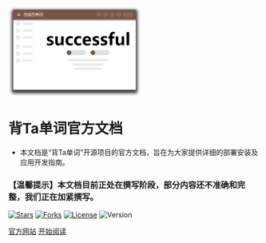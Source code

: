 <img height="180px" style="border-radius: 5%" src="static/images/coverimg.png">

<h1>背Ta单词官方文档</h1>


- 本文档是“背Ta单词”开源项目的官方文档，旨在为大家提供详细的部署安装及应用开发指南。

<h3>【温馨提示】本文档目前正处在撰写阶段，部分内容还不准确和完整，我们正在加紧撰写。</h3>

[![Stars](https://gitee.com/only4/recite-words/badge/star.svg?theme=dark)](https://gitee.com/only4/recite-words/stargazers)
[![Forks](https://gitee.com/only4/recite-words/badge/fork.svg?theme=dark)](https://gitee.com/only4/recite-words/members)
[![License](https://img.shields.io/badge/License-GPL--3.0-breghtgreen)](https://gitee.com/only4/recite-words/blob/develop/LICENSE)
![Version](https://img.shields.io/badge/Version-1.0.0-blue)

[官方网站](https://reciteword.com)
[开始阅读](README.md)

<!-- ![color](#f0f0f0) -->
